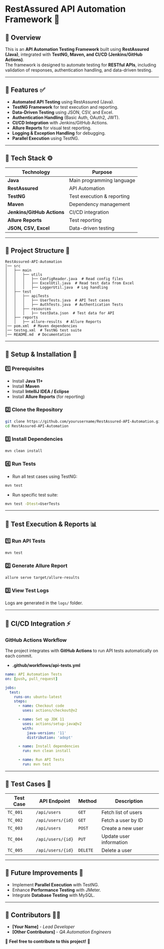 # RestAssured API Automation Framework 🚀

## 📌 Overview
This is an **API Automation Testing Framework** built using **RestAssured (Java)**, integrated with **TestNG, Maven, and CI/CD (Jenkins/GitHub Actions)**.  
The framework is designed to automate testing for **RESTful APIs**, including validation of responses, authentication handling, and data-driven testing.

---

## 📌 Features ✅
- **Automated API Testing** using RestAssured (Java).
- **TestNG Framework** for test execution and reporting.
- **Data-Driven Testing** using JSON, CSV, and Excel.
- **Authentication Handling** (Basic Auth, OAuth2, JWT).
- **CI/CD Integration** with Jenkins/GitHub Actions.
- **Allure Reports** for visual test reporting.
- **Logging & Exception Handling** for debugging.
- **Parallel Execution** using TestNG.

---

## 📌 Tech Stack ⚙️
| **Technology**  | **Purpose** |
|----------------|------------|
| **Java**       | Main programming language |
| **RestAssured** | API Automation |
| **TestNG**     | Test execution & reporting |
| **Maven**      | Dependency management |
| **Jenkins/GitHub Actions** | CI/CD integration |
| **Allure Reports** | Test reporting |
| **JSON, CSV, Excel** | Data-driven testing |

---

## 📌 Project Structure 📂
```
RestAssured-API-Automation
│── src
│   ├── main
│   │   ├── utils
│   │   │   ├── ConfigReader.java  # Read config files
│   │   │   ├── ExcelUtil.java  # Read test data from Excel
│   │   │   ├── LoggerUtil.java  # Log handling
│   ├── test
│   │   ├── apiTests
│   │   │   ├── UserTests.java  # API Test cases
│   │   │   ├── AuthTests.java  # Authentication Tests
│   │   ├── resources
│   │   │   ├── testData.json  # Test data for API
│   ├── reports
│   │   ├── allure-results  # Allure Reports
│── pom.xml  # Maven dependencies
│── testng.xml  # TestNG test suite
│── README.md  # Documentation
```

---

## 📌 Setup & Installation 🔧
### **1️⃣ Prerequisites**
- Install **Java 11+**
- Install **Maven**
- Install **IntelliJ IDEA / Eclipse**
- Install **Allure Reports** (for reporting)

### **2️⃣ Clone the Repository**
```sh
git clone https://github.com/yourusername/RestAssured-API-Automation.git
cd RestAssured-API-Automation
```

### **3️⃣ Install Dependencies**
```sh
mvn clean install
```

### **4️⃣ Run Tests**
- Run all test cases using TestNG:
```sh
mvn test
```
- Run specific test suite:
```sh
mvn test -Dtest=UserTests
```

---

## 📌 Test Execution & Reports 📊
### **1️⃣ Run API Tests**
```sh
mvn test
```
### **2️⃣ Generate Allure Report**
```sh
allure serve target/allure-results
```
### **3️⃣ View Test Logs**
Logs are generated in the `logs/` folder.

---

## 📌 CI/CD Integration ⚡
### **GitHub Actions Workflow**
The project integrates with **GitHub Actions** to run API tests automatically on each commit.
- **.github/workflows/api-tests.yml**
```yaml
name: API Automation Tests
on: [push, pull_request]

jobs:
  test:
    runs-on: ubuntu-latest
    steps:
      - name: Checkout code
        uses: actions/checkout@v2

      - name: Set up JDK 11
        uses: actions/setup-java@v2
        with:
          java-version: '11'
          distribution: 'adopt'

      - name: Install dependencies
        run: mvn clean install

      - name: Run API Tests
        run: mvn test
```

---

## 📌 Test Cases 📝
| **Test Case**  | **API Endpoint** | **Method** | **Description** |
|---------------|----------------|------------|----------------|
| `TC_001` | `/api/users` | `GET` | Fetch list of users |
| `TC_002` | `/api/users/{id}` | `GET` | Fetch a user by ID |
| `TC_003` | `/api/users` | `POST` | Create a new user |
| `TC_004` | `/api/users/{id}` | `PUT` | Update user information |
| `TC_005` | `/api/users/{id}` | `DELETE` | Delete a user |

---

## 📌 Future Improvements 🚀
- Implement **Parallel Execution** with TestNG.
- Enhance **Performance Testing** with JMeter.
- Integrate **Database Testing** with MySQL.

---

## 📌 Contributors 👨‍💻
- **[Your Name]** - *Lead Developer*
- **[Other Contributors]** - *QA Automation Engineers*

📌 **Feel free to contribute to this project!** 🎯